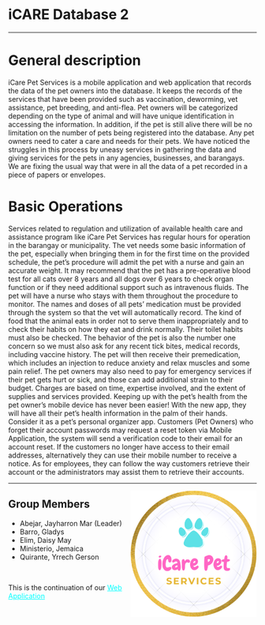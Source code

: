 # iCARE Database 2
---------------------------------
# General description
iCare Pet Services is a mobile application and web application that records the data of the pet owners into the database. It keeps the records of the services that have been provided such as vaccination, deworming, vet assistance, pet breeding, and anti-flea. Pet owners will be categorized depending on the type of animal and will have unique identification in accessing the information. In addition, if the pet is still alive there will be no limitation on the number of pets being registered into the database. Any pet owners need to cater a care and needs for their pets. We have noticed the struggles in this process by uneasy services in gathering the data and giving services for the pets in any agencies, businesses, and barangays. We are fixing the usual way that were in all the data of a pet recorded in a piece of papers or envelopes. 

# Basic Operations

Services related to regulation and utilization of available health care and assistance program like iCare Pet Services has regular hours for operation in the barangay or municipality. The vet needs some basic information of the pet, especially when bringing them in for the first time on the provided schedule, the pet’s procedure will admit the pet with a nurse and gain an accurate weight. It may recommend that the pet has a pre-operative blood test for all cats over 8 years and all dogs over 6 years to check organ function or if they need additional support such as intravenous fluids. The pet will have a nurse who stays with them throughout the procedure to monitor. The names and doses of all pets’ medication must be provided through the system so that the vet will automatically record. The kind of food that the animal eats in order not to serve them inappropriately and to check their habits on how they eat and drink normally. Their toilet habits must also be checked. The behavior of the pet is also the number one concern so we must also ask for any recent tick bites, medical records, including vaccine history. The pet will then receive their premedication, which includes an injection to reduce anxiety and relax muscles and some pain relief.
The pet owners may also need to pay for emergency services if their pet gets hurt or sick, and those can add additional strain to their budget. Charges are based on time, expertise involved, and the extent of supplies and services provided. Keeping up with the pet’s health from the pet owner’s mobile device has never been easier! With the new app, they will have all their pet’s health information in the palm of their hands. Consider it as a pet’s personal organizer app.
Customers (Pet Owners) who forget their account passwords may request a reset token via Mobile Application, the system will send a verification code to their email for an account reset. If the customers no longer have access to their email addresses, alternatively they can use their mobile number to receive a notice. As for employees, they can follow the way customers retrieve their account or the administrators may assist them to retrieve their accounts.


---------------------------------
<p>
  <img align="right" src="https://github.com/jaymar921/ICARE_DBSYS32/blob/master/ProjectFiles/static/images/icare.png" width="256"/>
  <h2>Group Members</h2>
  <ul>
    <li>Abejar, Jayharron Mar (Leader)</li>
    <li>Barro, Gladys</li>
    <li>Elim, Daisy May</li>
    <li>Ministerio, Jemaica</li>
    <li>Quirante, Yrrech Gerson</li>
  </ul>
</p>
<br>
<p>This is the continuation of our <a href="https://github.com/jaymar921/ICARE_DBSYS32" style="color:aqua;">Web Application</a></p>
